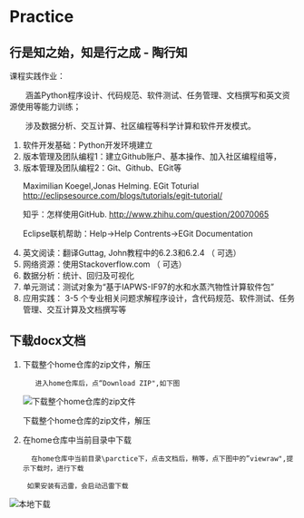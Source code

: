 
  
# Practice

 <h2>行是知之始，知是行之成    - 陶行知 </h2>
 
 课程实践作业：
 
 　　涵盖Python程序设计、代码规范、软件测试、任务管理、文档撰写和英文资源使用等能力训练；
 
 　　涉及数据分析、交互计算、社区编程等科学计算和软件开发模式。
 
 <ol>
 <li>软件开发基础：Python开发环境建立  
 
 <li>版本管理及团队编程1：建立Github账户、基本操作、加入社区编程组等，  
 
 <li>版本管理及团队编程2：Git、Github、EGit等 
 
 Maximilian Koegel,Jonas Helming. EGit Toturial http://eclipsesource.com/blogs/tutorials/egit-tutorial/
 
 知乎：怎样使用GitHub. http://www.zhihu.com/question/20070065
 
 Eclipse联机帮助：Help->Help Contrents->EGit Documentation
  
 <li>英文阅读：翻译Guttag, John教程中的6.2.3和6.2.4 （ 可选）
  
 <li>网络资源：使用Stackoverflow.com （ 可选） 
 
 <li>数据分析：统计、回归及可视化
 
 <li>单元测试：测试对象为“基于IAPWS-IF97的水和水蒸汽物性计算软件包” 
       
 <li>应用实践： 3-5 个专业相关问题求解程序设计，含代码规范、软件测试、任务管理、交互计算及文档撰写等  
 </ol>

## 下载docx文档

1. 下载整个home仓库的zip文件，解压
         
          进入home仓库后，点“Download ZIP",如下图

   ![下载整个home仓库的zip文件](./downloadzip.PNG)
   
   下载整个home仓库的zip文件，解压

2. 在home仓库中当前目录中下载
  
         在home仓库中当前目录\parctice下，点击文档后，稍等，点下图中的”viewraw",提示下载时，进行下载
 
        如果安装有迅雷，会启动迅雷下载
 
  ![本地下载](./viewraw.PNG)

